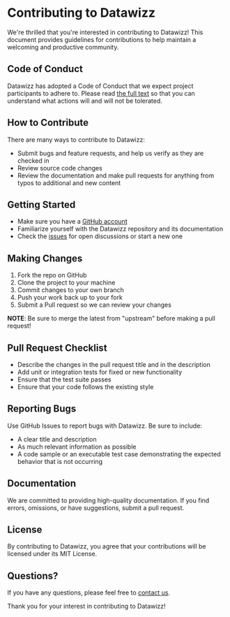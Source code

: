 # Contributing to Datawizz

We're thrilled that you're interested in contributing to Datawizz! This document provides guidelines for contributions to help maintain a welcoming and productive community.

## Code of Conduct

Datawizz has adopted a Code of Conduct that we expect project participants to adhere to. Please read [the full text](LINK_TO_CODE_OF_CONDUCT) so that you can understand what actions will and will not be tolerated.

## How to Contribute

There are many ways to contribute to Datawizz:

- Submit bugs and feature requests, and help us verify as they are checked in
- Review source code changes
- Review the documentation and make pull requests for anything from typos to additional and new content

## Getting Started

- Make sure you have a [GitHub account](https://github.com/signup/free)
- Familiarize yourself with the Datawizz repository and its documentation
- Check the [issues](LINK_TO_ISSUES) for open discussions or start a new one

## Making Changes

1. Fork the repo on GitHub
2. Clone the project to your machine
3. Commit changes to your own branch
4. Push your work back up to your fork
5. Submit a Pull request so we can review your changes

**NOTE**: Be sure to merge the latest from "upstream" before making a pull request!

## Pull Request Checklist

- Describe the changes in the pull request title and in the description
- Add unit or integration tests for fixed or new functionality
- Ensure that the test suite passes
- Ensure that your code follows the existing style

## Reporting Bugs

Use GitHub Issues to report bugs with Datawizz. Be sure to include:

- A clear title and description
- As much relevant information as possible
- A code sample or an executable test case demonstrating the expected behavior that is not occurring

## Documentation

We are committed to providing high-quality documentation. If you find errors, omissions, or have suggestions, submit a pull request.

## License

By contributing to Datawizz, you agree that your contributions will be licensed under its MIT License.

## Questions?

If you have any questions, please feel free to [contact us](LINK_TO_CONTACT_PAGE).

Thank you for your interest in contributing to Datawizz!
